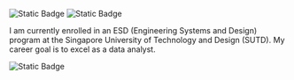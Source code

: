 
![Static Badge](https://img.shields.io/badge/sjh.chr1lie%40gmail.com-%23FF6847%20?style=flat-square&logo=gmail&logoColor=%23FFFFFF)
![Static Badge](https://img.shields.io/badge/CharlieSong-%230A66C2?style=flat-square&logo=Linkedin&logoColor=%23FFFFFF)




I am currently enrolled in an ESD (Engineering Systems and Design) program at the Singapore University of Technology and Design (SUTD). 
My career goal is to excel as a data analyst.



![Static Badge](https://img.shields.io/badge/Python-%2347B5FF%20?style=flat-square&logo=Python&logoColor=%23FFFFFF)
